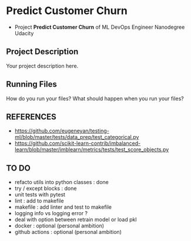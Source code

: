 # Predict Customer Churn

- Project **Predict Customer Churn** of ML DevOps Engineer Nanodegree Udacity

## Project Description
Your project description here.


## Running Files
How do you run your files? What should happen when you run your files?

## REFERENCES
- https://github.com/eugeneyan/testing-ml/blob/master/tests/data_prep/test_categorical.py
- https://github.com/scikit-learn-contrib/imbalanced-learn/blob/master/imblearn/metrics/tests/test_score_objects.py

## TO DO
- refacto utils into python classes : done
- try / except blocks : done
- unit tests with pytest
- lint : add to makefile
- makefile : add linter and test to makefile
- logging info vs logging error ? 
- deal with option between retrain model or load pkl
- docker : optional (personal ambition)
- github actions : optional (personal ambition)


